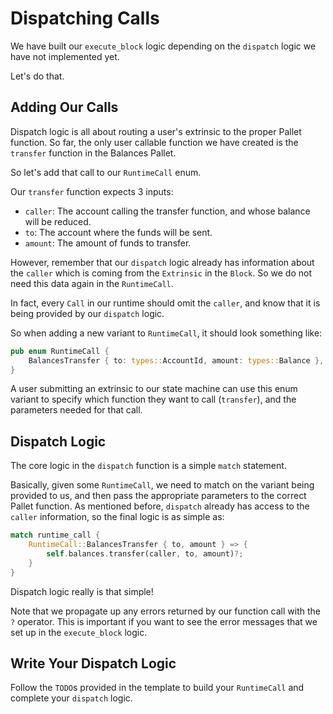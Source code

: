 # Dispatching Calls

We have built our `execute_block` logic depending on the `dispatch` logic we have not implemented yet.

Let's do that.

## Adding Our Calls

Dispatch logic is all about routing a user's extrinsic to the proper Pallet function. So far, the only user callable function we have created is the `transfer` function in the Balances Pallet.

So let's add that call to our `RuntimeCall` enum.

Our `transfer` function expects 3 inputs:

- `caller`: The account calling the transfer function, and whose balance will be reduced.
- `to`: The account where the funds will be sent.
- `amount`: The amount of funds to transfer.

However, remember that our `dispatch` logic already has information about the `caller` which is coming from the `Extrinsic` in the `Block`. So we do not need this data again in the `RuntimeCall`.

In fact, every `Call` in our runtime should omit the `caller`, and know that it is being provided by our `dispatch` logic.

So when adding a new variant to `RuntimeCall`, it should look something like:

```rust
pub enum RuntimeCall {
	BalancesTransfer { to: types::AccountId, amount: types::Balance },
}
```

A user submitting an extrinsic to our state machine can use this enum variant to specify which function they want to call (`transfer`), and the parameters needed for that call.

## Dispatch Logic

The core logic in the `dispatch` function is a simple `match` statement.

Basically, given some `RuntimeCall`, we need to match on the variant being provided to us, and then pass the appropriate parameters to the correct Pallet function. As mentioned before, `dispatch` already has access to the `caller` information, so the final logic is as simple as:

```rust
match runtime_call {
	RuntimeCall::BalancesTransfer { to, amount } => {
		self.balances.transfer(caller, to, amount)?;
	}
}
```

Dispatch logic really is that simple!

Note that we propagate up any errors returned by our function call with the `?` operator. This is important if you want to see the error messages that we set up in the `execute_block` logic.

## Write Your Dispatch Logic

Follow the `TODO`s provided in the template to build your `RuntimeCall` and complete your `dispatch` logic.
